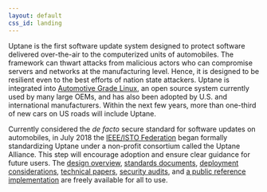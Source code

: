 ```yaml
---
layout: default
css_id: landing
---
```


Uptane is the first software update system designed to protect
software delivered over-the-air to the computerized units of automobiles.
The framework can thwart attacks from malicious actors who can
compromise servers and networks at the manufacturing level.  Hence, it is
designed to be resilient even to the best efforts of nation state
attackers. Uptane is integrated into
[Automotive Grade Linux](https://www.automotivelinux.org/),
an open source system currently used by many large OEMs, and has also been adopted
by U.S. and international manufacturers. Within the next few years, more than
one-third of new cars on US roads will include Uptane.

Currently considered the *de facto* secure standard for software updates on
automobiles, in July 2018 the [IEEE/ISTO Federation](https://ieee-isto.org/) began
formally standardizing Uptane under a non-profit consortium called the Uptane
Alliance. This step will encourage adoption and ensure clear guidance for future
users. The [design overview](https://docs.google.com/document/d/1pBK--40BCg_ofww4GES0weYFB6tZRedAjUy6PJ4Rgzk/edit#heading=h.ertrftdz3oms),
[standards documents](https://docs.google.com/document/d/1wjg3hl0iDLNh7jIRaHl3IXhwm0ssOtDje5NemyTBcaw/edit#heading=h.l6lkvdudrui2),
[deployment considerations](https://docs.google.com/document/d/17wOs-T7mugwte5_Dt-KLGMsp-3_yAARejpFmrAMefSE/edit#heading=h.6t6kk53v3scx),
[technical papers](https://awwad.github.io/publications.html),
[security audits](https://awwad.github.io/audits.html), and
[a public reference implementation](https://github.com/uptane/uptane)
are freely available for all to use.
